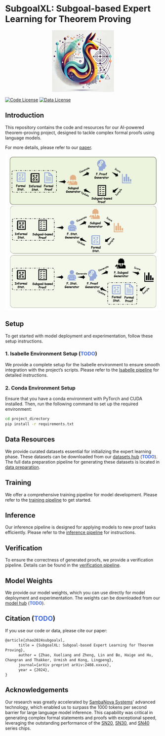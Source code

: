 # SubgoalXL: Subgoal-based Expert Learning for Theorem Proving

<div align="center">

<img src="assets/images/project_logo.png" alt="Project Logo" width="200"/>

</div>

[![Code License](https://img.shields.io/badge/Code%20License-GPL_3.0-green.svg)](LICENSE)
[![Data License](https://img.shields.io/badge/Data%20License-CC%20By%20NC%204.0-red.svg)](DATA_LICENSE)

## Introduction

This repository contains the code and resources for our AI-powered theorem-proving project, designed to tackle complex formal proofs using language models.

For more details, please refer to our [paper](https://arxiv.org/abs/placeholder).

<p align="center">

<img src="assets/images/theorem_proving_pipeline.png" alt="Theorem-Proving Pipeline"/>

</p>

## Setup

To get started with model deployment and experimentation, follow these setup instructions.

### 1. Isabelle Environment Setup (<span style="color: #4169e1; font-weight: bold;">TODO</span>)

We provide a complete setup for the Isabelle environment to ensure smooth integration with the project’s scripts. Please refer to the [Isabelle pipeline](path/to/repo/isabelle_setup) for detailed instructions.

### 2. Conda Environment Setup

Ensure that you have a conda environment with PyTorch and CUDA installed. Then, run the following command to set up the required environment:

```bash
cd project_directory
pip install -r requirements.txt
```

## Data Resources

We provide curated datasets essential for initializing the expert learning phase. These datasets can be downloaded from our [datasets hub](https://huggingface.co/datasets/username/data) (<span style="color: #4169e1; font-weight: bold;">TODO</span>). The full data preparation pipeline for generating these datasets is located in [data preparation](data_preparation/README.md).

## Training

We offer a comprehensive training pipeline for model development. Please refer to the [training pipeline](training/README.md) to get started.

## Inference

Our inference pipeline is designed for applying models to new proof tasks efficiently. Please refer to the [inference pipeline](inference/README.md) for instructions.

## Verification

To ensure the correctness of generated proofs, we provide a verification pipeline. Details can be found in the [verification pipeline](verification).

## Model Weights

We provide our model weights, which you can use directly for model deployment and experimentation. The weights can be downloaded from our [model hub](https://huggingface.co/username/project-model) (<span style="color: #4169e1; font-weight: bold;">TODO</span>).

## Citation (<span style="color: #4169e1; font-weight: bold;">TODO</span>)

If you use our code or data, please cite our paper:

```
@article{zhao2024subgoalxl,
      title = {SubgoalXL: Subgoal-based Expert Learning for Theorem Proving},
      author = {Zhao, Xueliang and Zheng, Lin and Bo, Haige and Hu, Changran and Thakker, Urmish and Kong, Lingpeng},
      journal={arXiv preprint arXiv:2408.xxxxx},
      year = {2024},
}
```

## Acknowledgements

Our research was greatly accelerated by [SambaNova Systems](https://sambanova.ai)' advanced technology, which enabled us to surpass the 1000 tokens per second barrier for large language model inference. This capability was critical in generating complex formal statements and proofs with exceptional speed, leveraging the outstanding performance of the [SN20](https://sambanova.ai/products/sn20/), [SN30](https://sambanova.ai/products/sn30/), and [SN40](https://sambanova.ai/products/sn40/) series chips. 